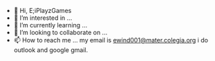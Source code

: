 - 👋 Hi, E;iPlayzGames
- 👀 I’m interested in ...
- 🌱 I’m currently learning ...
- 💞️ I’m looking to collaborate on ...
- 📫 How to reach me ...
my email is ewind001@mater.colegia.org i do outlook and google gmail.
<!--- my blooket accoun is Saints04 my most  played blook game is math with 75 plays.
I am level 100 i also have a level 90 account named redlifeslayer. i have many succesful accounts and many bad accounts i deleted first use on my blooket hack put your email
and i will give you my level 90 account
